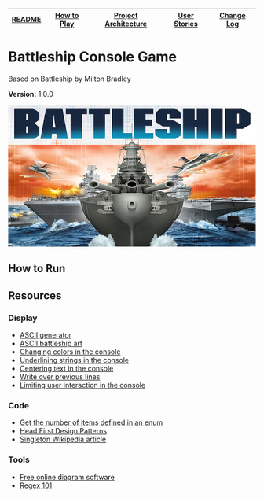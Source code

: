 |[README](README.md)|[How to Play](assets/how-to-play.md)|[Project Architecture](assets/architecture.md)|[User Stories](assets/user-stories.md)|[Change Log](assets/change-log.md)|
|-|-|-|-|-|

# Battleship Console Game
Based on Battleship by Milton Bradley

**Version:** 1.0.0


![Battleship Game Image](assets/images/battleship.jpg)

## How to Run

## Resources

### Display
* [ASCII generator](http://www.network-science.de/ascii/)
* [ASCII battleship art](http://asciiartboats.blogspot.com/2016/06/battleship-ascii-art.html)
* [Changing colors in the console](https://stackoverflow.com/questions/7524057/how-do-i-change-the-full-background-color-of-the-console-window-in-c)
* [Underlining strings in the console](https://stackoverflow.com/questions/5237666/adding-text-decorations-to-console-output)
* [Centering text in the console](https://stackoverflow.com/questions/12847960/centering-text-in-c-sharp-console-app-only-working-with-some-input)
* [Write over previous lines](https://stackoverflow.com/questions/8946808/can-console-clear-be-used-to-only-clear-a-line-instead-of-whole-console/14083947)
* [Limiting user interaction in the console](https://stackoverflow.com/questions/32532024/disabling-user-input-in-a-console-application)

### Code
* [Get the number of items defined in an enum](https://stackoverflow.com/questions/856154/total-number-of-items-defined-in-an-enum)
* [Head First Design Patterns](https://www.oreilly.com/library/view/head-first-design/0596007124/)
* [Singleton Wikipedia article](https://en.wikipedia.org/wiki/Singleton_pattern)

### Tools
* [Free online diagram software](https://www.draw.io/)
* [Regex 101](https://regex101.com/)
